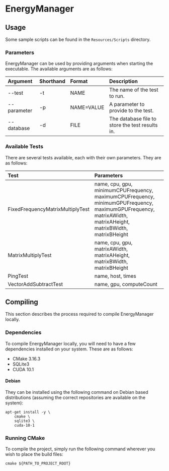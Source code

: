 # EnergyManager

## Usage

Some sample scripts can be found in the `Resources/Scripts` directory.

### Parameters

EnergyManager can be used by providing arguments when starting the executable.
The available arguments are as follows:

| Argument    | Shorthand | Format     | Description                                     |
| :---------- | :-------- | :--------- | :---------------------------------------------- |
| --test      | -t        | NAME       | The name of the test to run.                    |
| --parameter | -p        | NAME=VALUE | A parameter to provide to the test.             |
| --database  | -d        | FILE       | The database file to store the test results in. |

### Available Tests

There are several tests available, each with their own parameters.
They are as follows:

| Test                             | Parameters                                                                                                                                                   |
| :------------------------------- | :----------------------------------------------------------------------------------------------------------------------------------------------------------- |
| FixedFrequencyMatrixMultiplyTest | name, cpu, gpu, minimumCPUFrequency, maximumCPUFrequency, minimumGPUFrequency, maximumGPUFrequency, matrixAWidth, matrixAHeight, matrixBWidth, matrixBHeight |
| MatrixMultiplyTest               | name, cpu, gpu, matrixAWidth, matrixAHeight, matrixBWidth, matrixBHeight                                                                                     |
| PingTest                         | name, host, times                                                                                                                                            |
| VectorAddSubtractTest            | name, gpu, computeCount                                                                                                                                      |

## Compiling

This section describes the process required to compile EnergyManager locally.

### Dependencies

To compile EnergyManager locally, you will need to have a few dependencies installed on your system.
These are as follows:

- CMake 3.16.3
- SQLite3
- CUDA 10.1

#### Debian

They can be installed using the following command on Debian based distributions (assuming the correct repositories are available on the system):

```shell script
apt-get install -y \
    cmake \
    sqlite3 \
    cuda-10-1
```

### Running CMake

To compile the project, simply run the following command wherever you wish to place the build files:

```shell script
cmake ${PATH_TO_PROJECT_ROOT}
```
